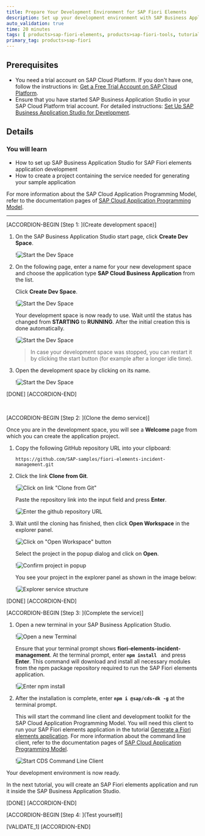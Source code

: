 ```yaml
---
title: Prepare Your Development Environment for SAP Fiori Elements
description: Set up your development environment with SAP Business Application Studio to create an SAP Fiori elements application based on the SAP Cloud Application Programming Model.
auto_validation: true
time: 20 minutes
tags: [ products>sap-fiori-elements, products>sap-fiori-tools, tutorial>beginner, products>sap-fiori, products>sap-business-application-studio, software-product-function>sap-cloud-application-programming-model, products>sap-cloud-platform]
primary_tag: products>sap-fiori
---
```

## Prerequisites
- You need a trial account on SAP Cloud Platform. If you don't have one, follow the instructions in: [Get a Free Trial Account on SAP Cloud Platform](hcp-create-trial-account).
- Ensure that you have started SAP Business Application Studio in your SAP Cloud Platform trial account. For detailed instructions: [Set Up SAP Business Application Studio for Development](appstudio-onboarding).

## Details
### You will learn
- How to set up SAP Business Application Studio for SAP Fiori elements application development
- How to create a project containing the service needed for generating your sample application

For more information about the SAP Cloud Application Programming Model, refer to the documentation pages of [SAP Cloud Application Programming Model](https://cap.cloud.sap/docs/about/).

---

[ACCORDION-BEGIN [Step 1: ](Create development space)]

1. On the SAP Business Application Studio start page, click **Create Dev Space**.

    !![Start the Dev Space](create-dev-space.png)

2. On the following page, enter a name for your new development space and choose the application type **SAP Cloud Business Application** from the list.

    Click **Create Dev Space**.

    !![Start the Dev Space](create-dev-space-BAS.png)

    Your development space is now ready to use. Wait until the status has changed from **STARTING** to **RUNNING**. After the initial creation this is done automatically.

    !![Start the Dev Space](create-dev-space-starting.png)

    >In case your development space was stopped, you can restart it by clicking the start button (for example after a longer idle time).

3. Open the development space by clicking on its name.

    !![Start the Dev Space](open-dev-space.png)

[DONE]
[ACCORDION-END]

&nbsp;

[ACCORDION-BEGIN [Step 2: ](Clone the demo service)]

Once you are in the development space, you will see a **Welcome** page from which you can create the application project.

1. Copy the following GitHub repository URL into your clipboard:

    ```URL
    https://github.com/SAP-samples/fiori-elements-incident-management.git
    ```

2. Click the link **Clone from Git**.

    !![Click on link "Clone from Git"](click-clone-from-git.png)

    Paste the repository link into the input field and press **Enter**.

    !![Enter the github repository URL](enter-github-repository.png)

3. Wait until the cloning has finished, then click **Open Workspace** in the explorer panel.

    !![Click on "Open Workspace" button](open-workspace.png)

    Select the project in the popup dialog and click on **Open**.

    !![Confirm project in popup](open-workspace-popup.png)

    You see your project in the explorer panel as shown in the image below:

    !![Explorer service structure](explorer-project-tree.png)

[DONE]
[ACCORDION-END]

[ACCORDION-BEGIN [Step 3: ](Complete the service)]

1. Open a new terminal in your SAP Business Application Studio.

    !![Open a new Terminal](open-new-terminal.png)

    Ensure that your terminal prompt shows **fiori-elements-incident-management**. At the terminal prompt, enter **`npm install `** and press **Enter**. This command will download and install all necessary modules from the npm package repository required to run the SAP Fiori elements application.

    !![Enter npm install](enter-npm-install.png)

2. After the installation is complete, enter **`npm i @sap/cds-dk -g`** at the terminal prompt.

    This will start the command line client and development toolkit for the SAP Cloud Application Programming Model. You will need this client to run your SAP Fiori elements application in the tutorial [Generate a Fiori elements application](fiori-tools-cap-create-application). For more information about the command line client, refer to the documentation pages of [SAP Cloud Application Programming Model](https://cap.cloud.sap/docs/get-started/).

    !![Start CDS Command Line Client](start-cds-dk.png)

Your development environment is now ready.

In the next tutorial, you will create an SAP Fiori elements application and run it inside the SAP Business Application Studio.

[DONE]
[ACCORDION-END]

[ACCORDION-BEGIN [Step 4: ](Test yourself)]

[VALIDATE_1]
[ACCORDION-END]
